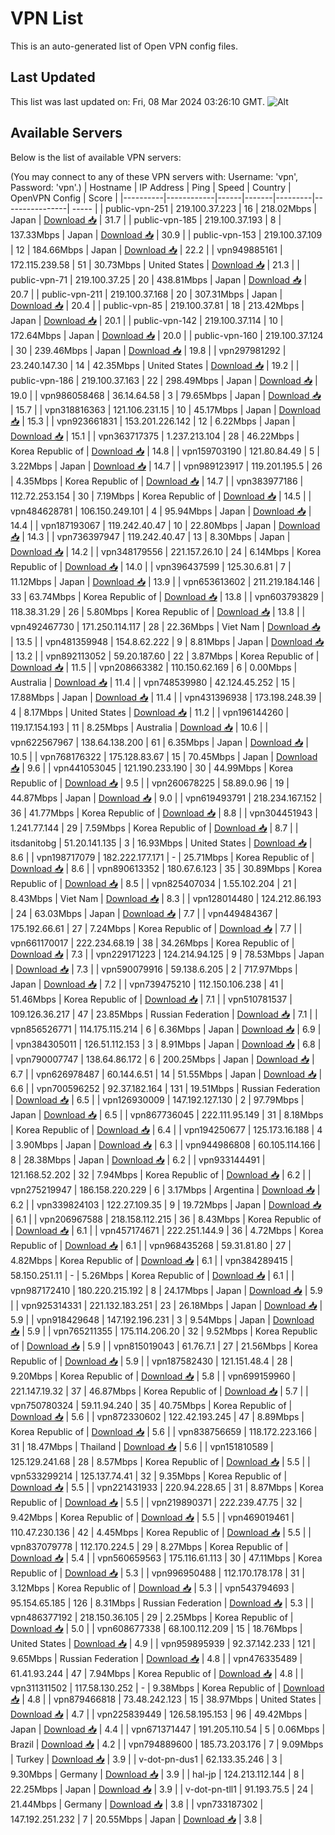 # VPN List

This is an auto-generated list of Open VPN config files.

## Last Updated

This list was last updated on: Fri, 08 Mar 2024 03:26:10 GMT.
![Alt](https://repobeats.axiom.co/api/embed/186b98318ef1479477931607c1ad7d823f12451f.svg "Repobeats analytics image")

## Available Servers

Below is the list of available VPN servers:

(You may connect to any of these VPN servers with: Username: 'vpn', Password: 'vpn'.)
| Hostname | IP Address | Ping | Speed | Country | OpenVPN Config | Score |
|----------|------------|------|-------|---------|----------------| ----- |
| public-vpn-251 | 219.100.37.223 | 16 | 218.02Mbps | Japan | [Download 📥](./configs/server_0_JP.ovpn) | 31.7 |
| public-vpn-185 | 219.100.37.193 | 8 | 137.33Mbps | Japan | [Download 📥](./configs/server_1_JP.ovpn) | 30.9 |
| public-vpn-153 | 219.100.37.109 | 12 | 184.66Mbps | Japan | [Download 📥](./configs/server_2_JP.ovpn) | 22.2 |
| vpn949885161 | 172.115.239.58 | 51 | 30.73Mbps | United States | [Download 📥](./configs/server_3_US.ovpn) | 21.3 |
| public-vpn-71 | 219.100.37.25 | 20 | 438.81Mbps | Japan | [Download 📥](./configs/server_4_JP.ovpn) | 20.7 |
| public-vpn-211 | 219.100.37.168 | 20 | 307.31Mbps | Japan | [Download 📥](./configs/server_5_JP.ovpn) | 20.4 |
| public-vpn-85 | 219.100.37.81 | 18 | 213.42Mbps | Japan | [Download 📥](./configs/server_6_JP.ovpn) | 20.1 |
| public-vpn-142 | 219.100.37.114 | 10 | 172.64Mbps | Japan | [Download 📥](./configs/server_7_JP.ovpn) | 20.0 |
| public-vpn-160 | 219.100.37.124 | 30 | 239.46Mbps | Japan | [Download 📥](./configs/server_8_JP.ovpn) | 19.8 |
| vpn297981292 | 23.240.147.30 | 14 | 42.35Mbps | United States | [Download 📥](./configs/server_9_US.ovpn) | 19.2 |
| public-vpn-186 | 219.100.37.163 | 22 | 298.49Mbps | Japan | [Download 📥](./configs/server_10_JP.ovpn) | 19.0 |
| vpn986058468 | 36.14.64.58 | 3 | 79.65Mbps | Japan | [Download 📥](./configs/server_11_JP.ovpn) | 15.7 |
| vpn318816363 | 121.106.231.15 | 10 | 45.17Mbps | Japan | [Download 📥](./configs/server_12_JP.ovpn) | 15.3 |
| vpn923661831 | 153.201.226.142 | 12 | 6.22Mbps | Japan | [Download 📥](./configs/server_13_JP.ovpn) | 15.1 |
| vpn363717375 | 1.237.213.104 | 28 | 46.22Mbps | Korea Republic of | [Download 📥](./configs/server_14_KR.ovpn) | 14.8 |
| vpn159703190 | 121.80.84.49 | 5 | 3.22Mbps | Japan | [Download 📥](./configs/server_15_JP.ovpn) | 14.7 |
| vpn989123917 | 119.201.195.5 | 26 | 4.35Mbps | Korea Republic of | [Download 📥](./configs/server_16_KR.ovpn) | 14.7 |
| vpn383977186 | 112.72.253.154 | 30 | 7.19Mbps | Korea Republic of | [Download 📥](./configs/server_17_KR.ovpn) | 14.5 |
| vpn484628781 | 106.150.249.101 | 4 | 95.94Mbps | Japan | [Download 📥](./configs/server_18_JP.ovpn) | 14.4 |
| vpn187193067 | 119.242.40.47 | 10 | 22.80Mbps | Japan | [Download 📥](./configs/server_19_JP.ovpn) | 14.3 |
| vpn736397947 | 119.242.40.47 | 13 | 8.30Mbps | Japan | [Download 📥](./configs/server_20_JP.ovpn) | 14.2 |
| vpn348179556 | 221.157.26.10 | 24 | 6.14Mbps | Korea Republic of | [Download 📥](./configs/server_21_KR.ovpn) | 14.0 |
| vpn396437599 | 125.30.6.81 | 7 | 11.12Mbps | Japan | [Download 📥](./configs/server_22_JP.ovpn) | 13.9 |
| vpn653613602 | 211.219.184.146 | 33 | 63.74Mbps | Korea Republic of | [Download 📥](./configs/server_23_KR.ovpn) | 13.8 |
| vpn603793829 | 118.38.31.29 | 26 | 5.80Mbps | Korea Republic of | [Download 📥](./configs/server_24_KR.ovpn) | 13.8 |
| vpn492467730 | 171.250.114.117 | 28 | 22.36Mbps | Viet Nam | [Download 📥](./configs/server_25_VN.ovpn) | 13.5 |
| vpn481359948 | 154.8.62.222 | 9 | 8.81Mbps | Japan | [Download 📥](./configs/server_26_JP.ovpn) | 13.2 |
| vpn892113052 | 59.20.187.60 | 22 | 3.87Mbps | Korea Republic of | [Download 📥](./configs/server_27_KR.ovpn) | 11.5 |
| vpn208663382 | 110.150.62.169 | 6 | 0.00Mbps | Australia | [Download 📥](./configs/server_28_AU.ovpn) | 11.4 |
| vpn748539980 | 42.124.45.252 | 15 | 17.88Mbps | Japan | [Download 📥](./configs/server_29_JP.ovpn) | 11.4 |
| vpn431396938 | 173.198.248.39 | 4 | 8.17Mbps | United States | [Download 📥](./configs/server_30_US.ovpn) | 11.2 |
| vpn196144260 | 119.17.154.193 | 11 | 8.25Mbps | Australia | [Download 📥](./configs/server_31_AU.ovpn) | 10.6 |
| vpn622567967 | 138.64.138.200 | 61 | 6.35Mbps | Japan | [Download 📥](./configs/server_32_JP.ovpn) | 10.5 |
| vpn768176322 | 175.128.83.67 | 15 | 70.45Mbps | Japan | [Download 📥](./configs/server_33_JP.ovpn) | 9.6 |
| vpn441053045 | 121.190.233.190 | 30 | 44.99Mbps | Korea Republic of | [Download 📥](./configs/server_34_KR.ovpn) | 9.5 |
| vpn260678225 | 58.89.0.96 | 19 | 44.87Mbps | Japan | [Download 📥](./configs/server_35_JP.ovpn) | 9.0 |
| vpn619493791 | 218.234.167.152 | 36 | 41.77Mbps | Korea Republic of | [Download 📥](./configs/server_36_KR.ovpn) | 8.8 |
| vpn304451943 | 1.241.77.144 | 29 | 7.59Mbps | Korea Republic of | [Download 📥](./configs/server_37_KR.ovpn) | 8.7 |
| itsdanitobg | 51.20.141.135 | 3 | 16.93Mbps | United States | [Download 📥](./configs/server_38_US.ovpn) | 8.6 |
| vpn198717079 | 182.222.177.171 | - | 25.71Mbps | Korea Republic of | [Download 📥](./configs/server_39_KR.ovpn) | 8.6 |
| vpn890613352 | 180.67.6.123 | 35 | 30.89Mbps | Korea Republic of | [Download 📥](./configs/server_40_KR.ovpn) | 8.5 |
| vpn825407034 | 1.55.102.204 | 21 | 8.43Mbps | Viet Nam | [Download 📥](./configs/server_41_VN.ovpn) | 8.3 |
| vpn128014480 | 124.212.86.193 | 24 | 63.03Mbps | Japan | [Download 📥](./configs/server_42_JP.ovpn) | 7.7 |
| vpn449484367 | 175.192.66.61 | 27 | 7.24Mbps | Korea Republic of | [Download 📥](./configs/server_43_KR.ovpn) | 7.7 |
| vpn661170017 | 222.234.68.19 | 38 | 34.26Mbps | Korea Republic of | [Download 📥](./configs/server_44_KR.ovpn) | 7.3 |
| vpn229171223 | 124.214.94.125 | 9 | 78.53Mbps | Japan | [Download 📥](./configs/server_45_JP.ovpn) | 7.3 |
| vpn590079916 | 59.138.6.205 | 2 | 717.97Mbps | Japan | [Download 📥](./configs/server_46_JP.ovpn) | 7.2 |
| vpn739475210 | 112.150.106.238 | 41 | 51.46Mbps | Korea Republic of | [Download 📥](./configs/server_47_KR.ovpn) | 7.1 |
| vpn510781537 | 109.126.36.217 | 47 | 23.85Mbps | Russian Federation | [Download 📥](./configs/server_48_RU.ovpn) | 7.1 |
| vpn856526771 | 114.175.115.214 | 6 | 6.36Mbps | Japan | [Download 📥](./configs/server_49_JP.ovpn) | 6.9 |
| vpn384305011 | 126.51.112.153 | 3 | 8.91Mbps | Japan | [Download 📥](./configs/server_50_JP.ovpn) | 6.8 |
| vpn790007747 | 138.64.86.172 | 6 | 200.25Mbps | Japan | [Download 📥](./configs/server_51_JP.ovpn) | 6.7 |
| vpn626978487 | 60.144.6.51 | 14 | 51.55Mbps | Japan | [Download 📥](./configs/server_52_JP.ovpn) | 6.6 |
| vpn700596252 | 92.37.182.164 | 131 | 19.51Mbps | Russian Federation | [Download 📥](./configs/server_53_RU.ovpn) | 6.5 |
| vpn126930009 | 147.192.127.130 | 2 | 97.79Mbps | Japan | [Download 📥](./configs/server_54_JP.ovpn) | 6.5 |
| vpn867736045 | 222.111.95.149 | 31 | 8.18Mbps | Korea Republic of | [Download 📥](./configs/server_55_KR.ovpn) | 6.4 |
| vpn194250677 | 125.173.16.188 | 4 | 3.90Mbps | Japan | [Download 📥](./configs/server_56_JP.ovpn) | 6.3 |
| vpn944986808 | 60.105.114.166 | 8 | 28.38Mbps | Japan | [Download 📥](./configs/server_57_JP.ovpn) | 6.2 |
| vpn933144491 | 121.168.52.202 | 32 | 7.94Mbps | Korea Republic of | [Download 📥](./configs/server_58_KR.ovpn) | 6.2 |
| vpn275219947 | 186.158.220.229 | 6 | 3.17Mbps | Argentina | [Download 📥](./configs/server_59_AR.ovpn) | 6.2 |
| vpn339824103 | 122.27.109.35 | 9 | 19.72Mbps | Japan | [Download 📥](./configs/server_60_JP.ovpn) | 6.1 |
| vpn206967588 | 218.158.112.215 | 36 | 8.43Mbps | Korea Republic of | [Download 📥](./configs/server_61_KR.ovpn) | 6.1 |
| vpn457174671 | 222.251.144.9 | 36 | 4.72Mbps | Korea Republic of | [Download 📥](./configs/server_62_KR.ovpn) | 6.1 |
| vpn968435268 | 59.31.81.80 | 27 | 4.82Mbps | Korea Republic of | [Download 📥](./configs/server_63_KR.ovpn) | 6.1 |
| vpn384289415 | 58.150.251.11 | - | 5.26Mbps | Korea Republic of | [Download 📥](./configs/server_64_KR.ovpn) | 6.1 |
| vpn987172410 | 180.220.215.192 | 8 | 24.17Mbps | Japan | [Download 📥](./configs/server_65_JP.ovpn) | 5.9 |
| vpn925314331 | 221.132.183.251 | 23 | 26.18Mbps | Japan | [Download 📥](./configs/server_66_JP.ovpn) | 5.9 |
| vpn918429648 | 147.192.196.231 | 3 | 9.54Mbps | Japan | [Download 📥](./configs/server_67_JP.ovpn) | 5.9 |
| vpn765211355 | 175.114.206.20 | 32 | 9.52Mbps | Korea Republic of | [Download 📥](./configs/server_68_KR.ovpn) | 5.9 |
| vpn815019043 | 61.76.7.1 | 27 | 21.56Mbps | Korea Republic of | [Download 📥](./configs/server_69_KR.ovpn) | 5.9 |
| vpn187582430 | 121.151.48.4 | 28 | 9.20Mbps | Korea Republic of | [Download 📥](./configs/server_70_KR.ovpn) | 5.8 |
| vpn699159960 | 221.147.19.32 | 37 | 46.87Mbps | Korea Republic of | [Download 📥](./configs/server_71_KR.ovpn) | 5.7 |
| vpn750780324 | 59.11.94.240 | 35 | 40.75Mbps | Korea Republic of | [Download 📥](./configs/server_72_KR.ovpn) | 5.6 |
| vpn872330602 | 122.42.193.245 | 47 | 8.89Mbps | Korea Republic of | [Download 📥](./configs/server_73_KR.ovpn) | 5.6 |
| vpn838756659 | 118.172.223.166 | 31 | 18.47Mbps | Thailand | [Download 📥](./configs/server_74_TH.ovpn) | 5.6 |
| vpn151810589 | 125.129.241.68 | 28 | 8.57Mbps | Korea Republic of | [Download 📥](./configs/server_75_KR.ovpn) | 5.5 |
| vpn533299214 | 125.137.74.41 | 32 | 9.35Mbps | Korea Republic of | [Download 📥](./configs/server_76_KR.ovpn) | 5.5 |
| vpn221431933 | 220.94.228.65 | 31 | 8.87Mbps | Korea Republic of | [Download 📥](./configs/server_77_KR.ovpn) | 5.5 |
| vpn219890371 | 222.239.47.75 | 32 | 9.42Mbps | Korea Republic of | [Download 📥](./configs/server_78_KR.ovpn) | 5.5 |
| vpn469019461 | 110.47.230.136 | 42 | 4.45Mbps | Korea Republic of | [Download 📥](./configs/server_79_KR.ovpn) | 5.5 |
| vpn837079778 | 112.170.224.5 | 29 | 8.27Mbps | Korea Republic of | [Download 📥](./configs/server_80_KR.ovpn) | 5.4 |
| vpn560659563 | 175.116.61.113 | 30 | 47.11Mbps | Korea Republic of | [Download 📥](./configs/server_81_KR.ovpn) | 5.3 |
| vpn996950488 | 112.170.178.178 | 31 | 3.12Mbps | Korea Republic of | [Download 📥](./configs/server_82_KR.ovpn) | 5.3 |
| vpn543794693 | 95.154.65.185 | 126 | 8.31Mbps | Russian Federation | [Download 📥](./configs/server_83_RU.ovpn) | 5.3 |
| vpn486377192 | 218.150.36.105 | 29 | 2.25Mbps | Korea Republic of | [Download 📥](./configs/server_84_KR.ovpn) | 5.0 |
| vpn608677338 | 68.100.112.209 | 15 | 18.76Mbps | United States | [Download 📥](./configs/server_85_US.ovpn) | 4.9 |
| vpn959895939 | 92.37.142.233 | 121 | 9.65Mbps | Russian Federation | [Download 📥](./configs/server_86_RU.ovpn) | 4.8 |
| vpn476335489 | 61.41.93.244 | 47 | 7.94Mbps | Korea Republic of | [Download 📥](./configs/server_87_KR.ovpn) | 4.8 |
| vpn311311502 | 117.58.130.252 | - | 9.38Mbps | Korea Republic of | [Download 📥](./configs/server_88_KR.ovpn) | 4.8 |
| vpn879466818 | 73.48.242.123 | 15 | 38.97Mbps | United States | [Download 📥](./configs/server_89_US.ovpn) | 4.7 |
| vpn225839449 | 126.58.195.153 | 96 | 49.42Mbps | Japan | [Download 📥](./configs/server_90_JP.ovpn) | 4.4 |
| vpn671371447 | 191.205.110.54 | 5 | 0.06Mbps | Brazil | [Download 📥](./configs/server_91_BR.ovpn) | 4.2 |
| vpn794889600 | 185.73.203.176 | 7 | 9.09Mbps | Turkey | [Download 📥](./configs/server_92_TR.ovpn) | 3.9 |
| v-dot-pn-dus1 | 62.133.35.246 | 3 | 9.30Mbps | Germany | [Download 📥](./configs/server_93_DE.ovpn) | 3.9 |
| hal-jp | 124.213.112.144 | 8 | 22.25Mbps | Japan | [Download 📥](./configs/server_94_JP.ovpn) | 3.9 |
| v-dot-pn-tll1 | 91.193.75.5 | 24 | 21.44Mbps | Germany | [Download 📥](./configs/server_95_DE.ovpn) | 3.8 |
| vpn733187302 | 147.192.251.232 | 7 | 20.55Mbps | Japan | [Download 📥](./configs/server_96_JP.ovpn) | 3.8 |
